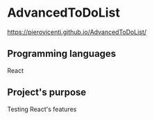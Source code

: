 # AdvancedToDoList

 https://pierovicenti.github.io/AdvancedToDoList/

## Programming languages 

React

## Project's purpose

Testing React's features 
